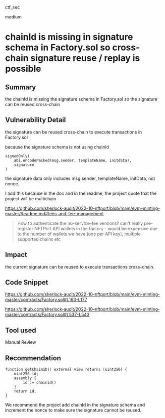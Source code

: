 ctf_sec

medium

# chainId is missing in signature schema in Factory.sol so cross-chain signature reuse / replay is possible

## Summary

the chainId is missing the signature schema in Factory.sol so the signature can be reused cross-chain

## Vulnerability Detail

the signature can be reused cross-chain to execute transactions in Factory.sol

because the signature schema is not using chainId

```solidity
signedOnly(
    abi.encodePacked(msg.sender, templateName, initdata),
    signature
)
```

the signature data only includes msg.sender, templateName, initData, not nonce.

I add this because in the doc and in the readme, the project quote that the project will be multichain

https://github.com/sherlock-audit/2022-10-nftport/blob/main/evm-minting-master/Readme.md#fees-and-fee-management

>How to authenticate the no-service-fee versions?
can't really pre-register NFTPort API wallets in the factory - would be expensive due to the number of wallets we have (one per API key), multiple supported chains etc

## Impact

the current signature can be reused to execute transactions cross-chain.

## Code Snippet

https://github.com/sherlock-audit/2022-10-nftport/blob/main/evm-minting-master/contracts/Factory.sol#L163-L177

https://github.com/sherlock-audit/2022-10-nftport/blob/main/evm-minting-master/contracts/Factory.sol#L537-L543

## Tool used

Manual Review

## Recommendation

```solidity
function getChainID() external view returns (uint256) {
    uint256 id;
    assembly {
        id := chainid()
    }
    return id;
}
```

We recommend the project add chainId in the signature schema and increment the nonce to make sure the signature cannot be reused.
